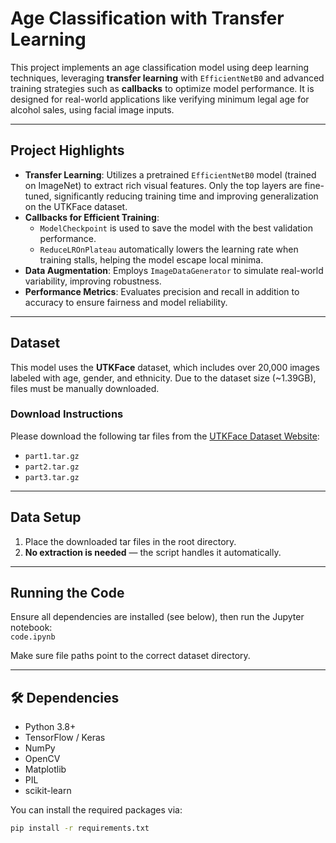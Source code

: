 # Age Classification with Transfer Learning

This project implements an age classification model using deep learning techniques, leveraging **transfer learning** with `EfficientNetB0` and advanced training strategies such as **callbacks** to optimize model performance. It is designed for real-world applications like verifying minimum legal age for alcohol sales, using facial image inputs.

---

## Project Highlights

- **Transfer Learning**: Utilizes a pretrained `EfficientNetB0` model (trained on ImageNet) to extract rich visual features. Only the top layers are fine-tuned, significantly reducing training time and improving generalization on the UTKFace dataset.
- **Callbacks for Efficient Training**:
  - `ModelCheckpoint` is used to save the model with the best validation performance.
  - `ReduceLROnPlateau` automatically lowers the learning rate when training stalls, helping the model escape local minima.
- **Data Augmentation**: Employs `ImageDataGenerator` to simulate real-world variability, improving robustness.
- **Performance Metrics**: Evaluates precision and recall in addition to accuracy to ensure fairness and model reliability.

---

## Dataset

This model uses the **UTKFace** dataset, which includes over 20,000 images labeled with age, gender, and ethnicity. Due to the dataset size (~1.39GB), files must be manually downloaded.

### Download Instructions

Please download the following tar files from the [UTKFace Dataset Website](https://susanqq.github.io/UTKFace/):

- `part1.tar.gz`
- `part2.tar.gz`
- `part3.tar.gz`

---

## Data Setup

1. Place the downloaded tar files in the root directory.
2. **No extraction is needed** — the script handles it automatically.

---

## Running the Code

Ensure all dependencies are installed (see below), then run the Jupyter notebook:  
`code.ipynb`

Make sure file paths point to the correct dataset directory.

---

## 🛠 Dependencies

- Python 3.8+
- TensorFlow / Keras
- NumPy
- OpenCV
- Matplotlib
- PIL
- scikit-learn

You can install the required packages via:

```bash
pip install -r requirements.txt
